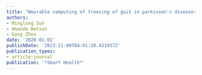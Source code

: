 ```yaml
---
title: "Wearable computing of freezing of gait in parkinson's disease: a survey"
authors:
- Minglong Sun
- Amanda Watson
- Gang Zhou
date: '2020-01-01'
publishDate: '2023-11-09T04:01:28.431937Z'
publication_types:
- article-journal
publication: '*Smart Health*'
---
```


